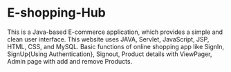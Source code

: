 # E-shopping-Hub
This is a Java-based E-commerce application, which provides a simple and clean user interface. This website uses JAVA, Servlet, JavaScript, JSP, HTML, CSS, and MySQL. Basic functions of online shopping app like SignIn, SignUp{Using Authentication}, Signout, Product details with ViewPager, Admin page with add and remove Products.
